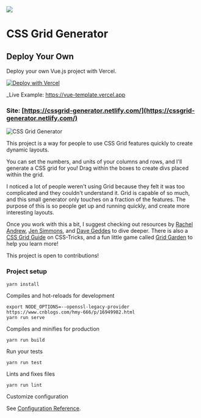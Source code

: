 <a href="https://www.netlify.com">
  <img src="https://www.netlify.com/img/global/badges/netlify-color-accent.svg"/>
</a>

# CSS Grid Generator

## Deploy Your Own

Deploy your own Vue.js project with Vercel.

[![Deploy with Vercel](https://vercel.com/button)](https://vercel.com/new/clone?repository-url=https://github.com/ClearLove443/css-grid-generator/blob/master&template=vue)

_Live Example: <https://vue-template.vercel.app>

### Site: [https://cssgrid-generator.netlify.com/](https://cssgrid-generator.netlify.com/)

![CSS Grid Generator](https://s3-us-west-2.amazonaws.com/s.cdpn.io/28963/og-cssgrid.jpg)

This project is a way for people to use CSS Grid features quickly to create dynamic layouts.

You can set the numbers, and units of your columns and rows, and I'll generate a CSS grid for you! Drag within the boxes to create divs placed within the grid.

I noticed a lot of people weren't using Grid because they felt it was too complicated and they couldn't understand it. Grid is capable of so much, and this small generator only touches on a fraction of the features. The purpose of this is so people get up and running quickly, and create more interesting layouts.

Once you work with this a bit, I suggest checking out resources by [Rachel Andrew](https://twitter.com/rachelandrew), [Jen Simmons](https://twitter.com/jensimmons), and [Dave Geddes](https://twitter.com/geddski) to dive deeper. There is also a [CSS Grid Guide](https://css-tricks.com/snippets/css/complete-guide-grid/) on CSS-Tricks, and a fun little game called [Grid Garden](https://cssgridgarden.com/) to help you learn more!

This project is open to contributions!

### Project setup

```
yarn install
```

Compiles and hot-reloads for development

```
export NODE_OPTIONS=--openssl-legacy-provider
https://www.cnblogs.com/hmy-666/p/16949982.html
yarn run serve
```

Compiles and minifies for production

```
yarn run build
```

Run your tests

```
yarn run test
```

Lints and fixes files

```
yarn run lint
```

Customize configuration

See [Configuration Reference](https://cli.vuejs.org/config/).
